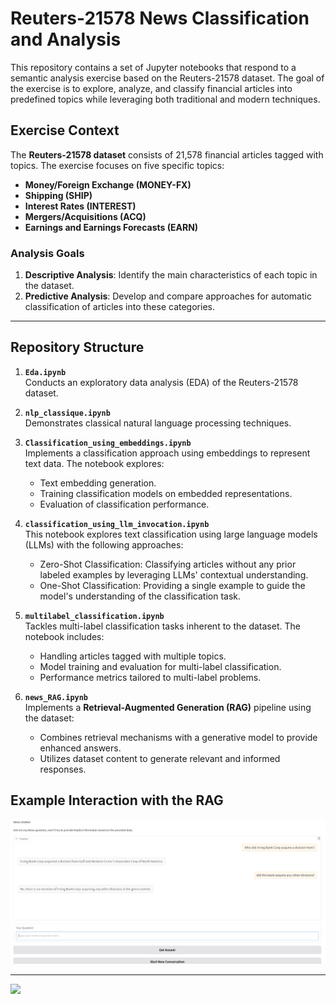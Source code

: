 # Reuters-21578 News Classification and Analysis

This repository contains a set of Jupyter notebooks that respond to a semantic analysis exercise based on the Reuters-21578 dataset. The goal of the exercise is to explore, analyze, and classify financial articles into predefined topics while leveraging both traditional and modern techniques.

## Exercise Context

The **Reuters-21578 dataset** consists of 21,578 financial articles tagged with topics. The exercise focuses on five specific topics:
- **Money/Foreign Exchange (MONEY-FX)**
- **Shipping (SHIP)**
- **Interest Rates (INTEREST)**
- **Mergers/Acquisitions (ACQ)**
- **Earnings and Earnings Forecasts (EARN)**

### Analysis Goals

1. **Descriptive Analysis**: Identify the main characteristics of each topic in the dataset.
2. **Predictive Analysis**: Develop and compare approaches for automatic classification of articles into these categories.

---

## Repository Structure

1. **`Eda.ipynb`**  
   Conducts an exploratory data analysis (EDA) of the Reuters-21578 dataset.

2. **`nlp_classique.ipynb`**  
   Demonstrates classical natural language processing techniques.
   
3. **`Classification_using_embeddings.ipynb`**  
   Implements a classification approach using embeddings to represent text data. The notebook explores:
   - Text embedding generation.
   - Training classification models on embedded representations.
   - Evaluation of classification performance.

4. **`classification_using_llm_invocation.ipynb`**  
   This notebook explores text classification using large language models (LLMs) with the following approaches:
   - Zero-Shot Classification: Classifying articles without any prior labeled examples by leveraging LLMs' contextual understanding.
   - One-Shot Classification: Providing a single example to guide the model's understanding of the classification task.
    
4. **`multilabel_classification.ipynb`**  
   Tackles multi-label classification tasks inherent to the dataset. The notebook includes:
   - Handling articles tagged with multiple topics.
   - Model training and evaluation for multi-label classification.
   - Performance metrics tailored to multi-label problems.

6. **`news_RAG.ipynb`**  
   Implements a **Retrieval-Augmented Generation (RAG)** pipeline using the dataset:
   - Combines retrieval mechanisms with a generative model to provide enhanced answers.
   - Utilizes dataset content to generate relevant and informed responses.
## Example Interaction with the RAG

![News Chatbot Interface](./chatbot-usage.png)


---








<img src="https://t.bkit.co/w_675361f068976.gif" />
